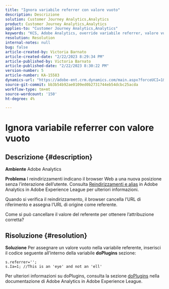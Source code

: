 ```yaml
---
title: "Ignora variabile referrer con valore vuoto"
description: Descrizione
solution: Customer Journey Analytics,Analytics
product: Customer Journey Analytics,Analytics
applies-to: "Customer Journey Analytics,Analytics"
keywords: "KCS, Adobe Analytics, override variabile referrer, valore vuoto"
resolution: Resolution
internal-notes: null
bug: false
article-created-by: Victoria Barnato
article-created-date: "2/22/2023 8:29:34 PM"
article-published-by: Victoria Barnato
article-published-date: "2/22/2023 8:30:22 PM"
version-number: 5
article-number: KA-15583
dynamics-url: "https://adobe-ent.crm.dynamics.com/main.aspx?forceUCI=1&pagetype=entityrecord&etn=knowledgearticle&id=4f33cb9d-efb2-ed11-83fe-6045bd0067ea"
source-git-commit: bb3b54b92ae0109ed0b2731744eb54dcbc25acda
workflow-type: tm+mt
source-wordcount: '150'
ht-degree: 4%

---
```


# Ignora variabile referrer con valore vuoto

## Descrizione {#description}


<b>Ambiente</b>
Adobe Analytics

<b>Problema</b>
I reindirizzamenti indicano il browser Web a una nuova posizione senza l’interazione dell’utente. Consulta [Reindirizzamenti e alias](https://docs.adobe.com/content/help/en/analytics/technotes/redirects.html) in Adobe Analytics in Adobe Experience League per ulteriori informazioni.

Quando si verifica il reindirizzamento, il browser cancella l’URL di riferimento e assegna l’URL di origine come referente.

Come si può cancellare il valore del referente per ottenere l’attribuzione corretta?


## Risoluzione {#resolution}


<b>Soluzione</b>
Per assegnare un valore vuoto nella variabile referente, inserisci il codice seguente all’interno della variabile <b>doPlugins</b> sezione:


```
s.referrer='';
s.Ia=1; //This is an 'eye' and not an 'ell'
```


Per ulteriori informazioni su doPlugins, consulta la sezione [doPlugins](https://experienceleague.adobe.com/docs/analytics/implementation/vars/functions/doplugins.html "Fai clic sul collegamento seguente: https://docs.adobe.com/content/help/en/analytics/implementation/vars/functions/doplugins.html") nella documentazione di Adobe Analytics in Adobe Experience League.


